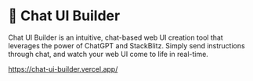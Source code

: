 # 🤖 Chat UI Builder

Chat UI Builder is an intuitive, chat-based web UI creation tool that leverages the power of ChatGPT and StackBlitz. Simply send instructions through chat, and watch your web UI come to life in real-time.

https://chat-ui-builder.vercel.app/
